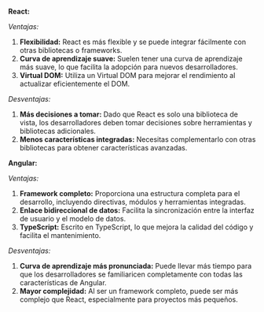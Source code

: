 **React:**

*Ventajas:*
1. **Flexibilidad:** React es más flexible y se puede integrar fácilmente con otras bibliotecas o frameworks.
2. **Curva de aprendizaje suave:** Suelen tener una curva de aprendizaje más suave, lo que facilita la adopción para nuevos desarrolladores.
3. **Virtual DOM:** Utiliza un Virtual DOM para mejorar el rendimiento al actualizar eficientemente el DOM.

*Desventajas:*
1. **Más decisiones a tomar:** Dado que React es solo una biblioteca de vista, los desarrolladores deben tomar decisiones sobre herramientas y bibliotecas adicionales.
2. **Menos características integradas:** Necesitas complementarlo con otras bibliotecas para obtener características avanzadas.

**Angular:**

*Ventajas:*
1. **Framework completo:** Proporciona una estructura completa para el desarrollo, incluyendo directivas, módulos y herramientas integradas.
2. **Enlace bidireccional de datos:** Facilita la sincronización entre la interfaz de usuario y el modelo de datos.
3. **TypeScript:** Escrito en TypeScript, lo que mejora la calidad del código y facilita el mantenimiento.

*Desventajas:*
1. **Curva de aprendizaje más pronunciada:** Puede llevar más tiempo para que los desarrolladores se familiaricen completamente con todas las características de Angular.
2. **Mayor complejidad:** Al ser un framework completo, puede ser más complejo que React, especialmente para proyectos más pequeños.

